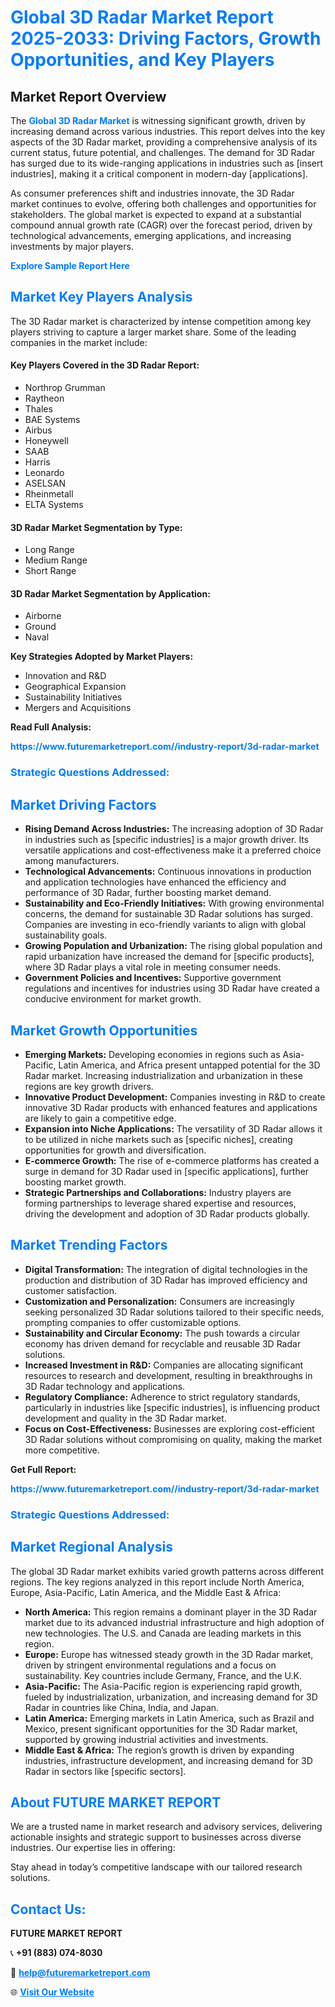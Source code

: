 <h1 style="color: #007BFF;">Global 3D Radar Market Report 2025-2033: Driving Factors, Growth Opportunities, and Key Players</h1>

<section id="overview">
<h2>Market Report Overview</h2>
<p>The <a href="https://www.futuremarketreport.com//industry-report/3d-radar-market" style="color: #007BFF; text-decoration: none;"><strong>Global 3D Radar Market</strong></a> is witnessing significant growth, driven by increasing demand across various industries. This report delves into the key aspects of the 3D Radar market, providing a comprehensive analysis of its current status, future potential, and challenges. The demand for 3D Radar has surged due to its wide-ranging applications in industries such as [insert industries], making it a critical component in modern-day [applications].</p>
<p>As consumer preferences shift and industries innovate, the 3D Radar market continues to evolve, offering both challenges and opportunities for stakeholders. The global market is expected to expand at a substantial compound annual growth rate (CAGR) over the forecast period, driven by technological advancements, emerging applications, and increasing investments by major players.</p>
</section>

<section id="overview">
<p><a href="https://www.futuremarketreport.com//request-sample/reportId=45360" style="color: #007BFF; text-decoration: none;"><strong>Explore Sample Report Here</strong></a></p>
</section>

<section id="key-players">
<h2 style="color: #007BFF;">Market Key Players Analysis</h2>
<p>The 3D Radar market is characterized by intense competition among key players striving to capture a larger market share. Some of the leading companies in the market include:</p>
<h4>Key Players Covered in the 3D Radar Report:</h4>
<ul><li>Northrop Grumman</li><li>Raytheon</li><li>Thales</li><li>BAE Systems</li><li>Airbus</li><li>Honeywell</li><li>SAAB</li><li>Harris</li><li>Leonardo</li><li>ASELSAN</li><li>Rheinmetall</li><li>ELTA Systems</li></ul>
<h4>3D Radar Market Segmentation by Type:</h4>
<ul><li>Long Range</li><li>Medium Range</li><li>Short Range</li></ul>

<h4>3D Radar Market Segmentation by Application:</h4>
<ul><li>Airborne</li><li>Ground</li><li>Naval</li></ul>
<p><strong>Key Strategies Adopted by Market Players:</strong></p>
<ul>
<li>Innovation and R&D</li>
<li>Geographical Expansion</li>
<li>Sustainability Initiatives</li>
<li>Mergers and Acquisitions</li>
</ul>
</section>

<section>
<p><strong>Read Full Analysis: </strong></p><a href="https://www.futuremarketreport.com//industry-report/3d-radar-market" style="color: #007BFF; text-decoration: none;"><strong>https://www.futuremarketreport.com//industry-report/3d-radar-market</strong></a>
<h3 style="color: #007BFF;">Strategic Questions Addressed:</h3>
</section>

<section id="driving-factors">
<h2 style="color: #007BFF;">Market Driving Factors</h2>
<ul>
<li><strong>Rising Demand Across Industries:</strong> The increasing adoption of 3D Radar in industries such as [specific industries] is a major growth driver. Its versatile applications and cost-effectiveness make it a preferred choice among manufacturers.</li>
<li><strong>Technological Advancements:</strong> Continuous innovations in production and application technologies have enhanced the efficiency and performance of 3D Radar, further boosting market demand.</li>
<li><strong>Sustainability and Eco-Friendly Initiatives:</strong> With growing environmental concerns, the demand for sustainable 3D Radar solutions has surged. Companies are investing in eco-friendly variants to align with global sustainability goals.</li>
<li><strong>Growing Population and Urbanization:</strong> The rising global population and rapid urbanization have increased the demand for [specific products], where 3D Radar plays a vital role in meeting consumer needs.</li>
<li><strong>Government Policies and Incentives:</strong> Supportive government regulations and incentives for industries using 3D Radar have created a conducive environment for market growth.</li>
</ul>
</section>

<section id="growth-opportunities">
<h2 style="color: #007BFF;">Market Growth Opportunities</h2>
<ul>
<li><strong>Emerging Markets:</strong> Developing economies in regions such as Asia-Pacific, Latin America, and Africa present untapped potential for the 3D Radar market. Increasing industrialization and urbanization in these regions are key growth drivers.</li>
<li><strong>Innovative Product Development:</strong> Companies investing in R&D to create innovative 3D Radar products with enhanced features and applications are likely to gain a competitive edge.</li>
<li><strong>Expansion into Niche Applications:</strong> The versatility of 3D Radar allows it to be utilized in niche markets such as [specific niches], creating opportunities for growth and diversification.</li>
<li><strong>E-commerce Growth:</strong> The rise of e-commerce platforms has created a surge in demand for 3D Radar used in [specific applications], further boosting market growth.</li>
<li><strong>Strategic Partnerships and Collaborations:</strong> Industry players are forming partnerships to leverage shared expertise and resources, driving the development and adoption of 3D Radar products globally.</li>
</ul>
</section>

<section id="trending-factors">
<h2 style="color: #007BFF;">Market Trending Factors</h2>
<ul>
<li><strong>Digital Transformation:</strong> The integration of digital technologies in the production and distribution of 3D Radar has improved efficiency and customer satisfaction.</li>
<li><strong>Customization and Personalization:</strong> Consumers are increasingly seeking personalized 3D Radar solutions tailored to their specific needs, prompting companies to offer customizable options.</li>
<li><strong>Sustainability and Circular Economy:</strong> The push towards a circular economy has driven demand for recyclable and reusable 3D Radar solutions.</li>
<li><strong>Increased Investment in R&D:</strong> Companies are allocating significant resources to research and development, resulting in breakthroughs in 3D Radar technology and applications.</li>
<li><strong>Regulatory Compliance:</strong> Adherence to strict regulatory standards, particularly in industries like [specific industries], is influencing product development and quality in the 3D Radar market.</li>
<li><strong>Focus on Cost-Effectiveness:</strong> Businesses are exploring cost-efficient 3D Radar solutions without compromising on quality, making the market more competitive.</li>
</ul>
</section>

<section>
<p><strong>Get Full Report: </strong></p><a href="https://www.futuremarketreport.com//industry-report/3d-radar-market" style="color: #007BFF; text-decoration: none;"><strong>https://www.futuremarketreport.com//industry-report/3d-radar-market</strong></a>
<h3 style="color: #007BFF;">Strategic Questions Addressed:</h3>
</section>


<section id="regional-analysis">
<h2 style="color: #007BFF;">Market Regional Analysis</h2>
<p>The global 3D Radar market exhibits varied growth patterns across different regions. The key regions analyzed in this report include North America, Europe, Asia-Pacific, Latin America, and the Middle East & Africa:</p>
<ul>
<li><strong>North America:</strong> This region remains a dominant player in the 3D Radar market due to its advanced industrial infrastructure and high adoption of new technologies. The U.S. and Canada are leading markets in this region.</li>
<li><strong>Europe:</strong> Europe has witnessed steady growth in the 3D Radar market, driven by stringent environmental regulations and a focus on sustainability. Key countries include Germany, France, and the U.K.</li>
<li><strong>Asia-Pacific:</strong> The Asia-Pacific region is experiencing rapid growth, fueled by industrialization, urbanization, and increasing demand for 3D Radar in countries like China, India, and Japan.</li>
<li><strong>Latin America:</strong> Emerging markets in Latin America, such as Brazil and Mexico, present significant opportunities for the 3D Radar market, supported by growing industrial activities and investments.</li>
<li><strong>Middle East & Africa:</strong> The region’s growth is driven by expanding industries, infrastructure development, and increasing demand for 3D Radar in sectors like [specific sectors].</li>
</ul>
</section>

<footer>
<h2 style="color: #007BFF;">About FUTURE MARKET REPORT</h2>
<p>We are a trusted name in market research and advisory services, delivering actionable insights and strategic support to businesses across diverse industries. Our expertise lies in offering:</p>

<p>Stay ahead in today’s competitive landscape with our tailored research solutions.</p>

<h2 style="color: #007BFF;">Contact Us:</h2>
<p><strong>FUTURE MARKET REPORT</strong></p>
<p>📞 <strong>+91 (883) 074-8030</strong></p>
<p>📧 <strong><a href="mailto:help@futuremarketreport.com" style="color: #007BFF;">help@futuremarketreport.com</a></strong></p>
<p>🌐 <strong><a href="https://www.futuremarketreport.com/" style="color: #007BFF;">Visit Our Website</a></strong></p>
</footer>